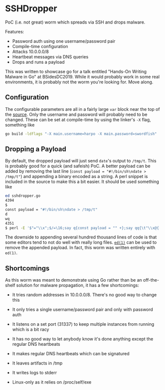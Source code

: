 SSHDropper
==========
PoC (i.e. not great) worm which spreads via SSH and drops malware.

Features:
* Password auth using one username/password pair
* Compile-time configuration
* Attacks 10.0.0.0/8
* Heartbeat messages via DNS queries
* Drops and runs a payload

This was written to showcase go for a talk entitled "Hands-On Writing Malware
in Go" at BSidesDC2019.  While it would probably work in some real
environments, it is probably not the worm you're looking for.  Move along.

Configuration
-------------
The configurable parameters are all in a fairly large `var` block near the top
of the [source](./sshdropper.go).  Only the username and password will probably
need to be changed.  These can be set at compile-time by using the linker's
`-X` flag, something like
```sh
go build -ldflags "-X main.username=harpo -X main.password=swordfish"
```

Dropping a Payload
------------------
By default, the dropped payload will just send `date`'s output to `/tmp/t`.
This is probably good for a quick (and safeish) PoC.  A better payload can be
added by removing the last line (`const payload = "#!/bin/sh\ndate > /tmp/t"`)
and appending a binary encoded as a string.  A perl snippet is included in the
source to make this a bit easier.  It should be used something like
```sh
ed sshdropper.go
4394
$
const payload = "#!/bin/sh\ndate > /tmp/t"
d
wq
4351
$ perl -E '$"="\\x";$/=\16;say q{const payload = "" +};say qq{\t"\\x@{[unpack"(H2)*"]}` +}for(<>);say qq{\t""}' <./payload >>sshdropper.go
```

The downside to appending several hundred thousand lines of code is that some
editors tend to not do well with really long files.
[`ed(1)`](https://man.openbsd.org/ed.1) can be used to remove the appended
payload.  In fact, this worm was written entirely with `ed(1)`.

Shortcomings
------------
As this worm was meant to demonstrate using Go rather than be an off-the-shelf
solution for malware propagation, it has a few shortcomings:
* It tries random addresses in 10.0.0.0/8.  There's no good way to change this

* It only tries a single username/password pair and only with password auth
* It listens on a set port (31337) to keep multiple instances from running
which is a bit racy
* It has no good way to let anybody know it's done anything except the regular
DNS heartbeats
* It makes regular DNS heartbeats which can be signatured
* It leaves artifacts in /tmp
* It writes logs to stderr
* Linux-only as it relies on /proc/self/exe
